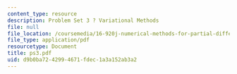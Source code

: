```yaml
---
content_type: resource
description: Problem Set 3 ? Variational Methods
file: null
file_location: /coursemedia/16-920j-numerical-methods-for-partial-differential-equations-sma-5212-spring-2003/d9b0ba7242994671fdec1a3a152ab3a2_ps3.pdf
file_type: application/pdf
resourcetype: Document
title: ps3.pdf
uid: d9b0ba72-4299-4671-fdec-1a3a152ab3a2
---
```

